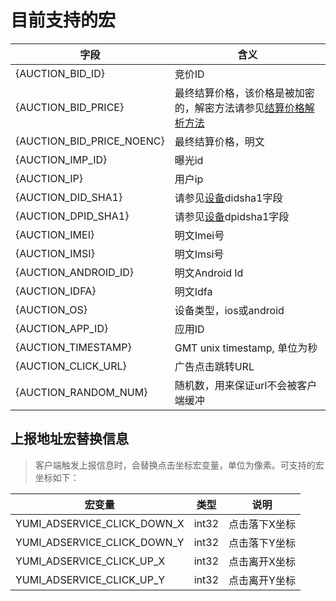 # 目前支持的宏

|            字段           |                                         含义                                         |
| ------------------------- | ------------------------------------------------------------------------------------ |
| {AUCTION_BID_ID}          | 竞价ID                                                                               |
| {AUCTION_BID_PRICE}       | 最终结算价格，该价格是被加密的，解密方法请参见[结算价格解析方法](#BID_PRICE_DECRYPT) |
| {AUCTION_BID_PRICE_NOENC} | 最终结算价格，明文                                                                   |
| {AUCTION_IMP_ID}          | 曝光id                                                                               |
| {AUCTION_IP}              | 用户ip                                                                               |
| {AUCTION_DID_SHA1}        | 请参见[设备](#)didsha1字段                                                           |
| {AUCTION_DPID_SHA1}       | 请参见[设备](#)dpidsha1字段                                                          |
| {AUCTION_IMEI}            | 明文Imei号                                                                           |
| {AUCTION_IMSI}            | 明文Imsi号                                                                           |
| {AUCTION_ANDROID_ID}      | 明文Android Id                                                                       |
| {AUCTION_IDFA}            | 明文Idfa                                                                             |
| {AUCTION_OS}              | 设备类型，ios或android                                                               |
| {AUCTION_APP_ID}          | 应用ID                                                                               |
| {AUCTION_TIMESTAMP}       | GMT unix timestamp, 单位为秒                                                         |
| {AUCTION_CLICK_URL}       | 广告点击跳转URL                                                                      |
| {AUCTION_RANDOM_NUM}      | 随机数，用来保证url不会被客户端缓冲                                                  |

## 上报地址宏替换信息

> 客户端触发上报信息时，会替换点击坐标宏变量，单位为像素。可支持的宏坐标如下：

|           宏变量            |  类型 |      说明     |
| --------------------------- | ----- | ------------- |
| YUMI_ADSERVICE_CLICK_DOWN_X | int32 | 点击落下X坐标 |
| YUMI_ADSERVICE_CLICK_DOWN_Y | int32 | 点击落下Y坐标 |
| YUMI_ADSERVICE_CLICK_UP_X   | int32 | 点击离开X坐标 |
| YUMI_ADSERVICE_CLICK_UP_Y   | int32 | 点击离开Y坐标 |
